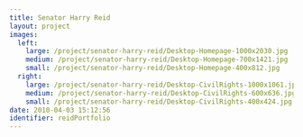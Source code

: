 ```yaml
---
title: Senator Harry Reid
layout: project
images:
  left:
    large: /project/senator-harry-reid/Desktop-Homepage-1000x2030.jpg
    medium: /project/senator-harry-reid/Desktop-Homepage-700x1421.jpg
    small: /project/senator-harry-reid/Desktop-Homepage-400x812.jpg
  right:
    large: /project/senator-harry-reid/Desktop-CivilRights-1000x1061.jpg
    medium: /project/senator-harry-reid/Desktop-CivilRights-600x636.jpg
    small: /project/senator-harry-reid/Desktop-CivilRights-400x424.jpg
date: 2010-04-03 15:12:56
identifier: reidPortfolio
---
```

